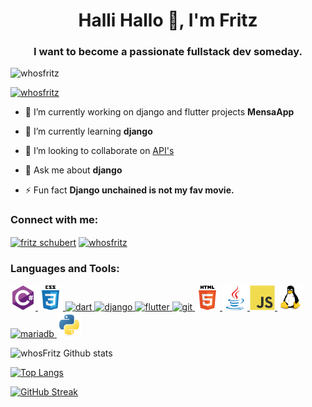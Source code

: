 <h1 align="center">Halli Hallo 👋, I'm Fritz</h1>
<h3 align="center">I want to become a passionate fullstack dev someday.</h3>

<p align="left"> <img src="https://komarev.com/ghpvc/?username=whosfritz&label=Profile%20views&color=0e75b6&style=flat" alt="whosfritz" /> </p>

<p align="left"> <a href="https://github.com/ryo-ma/github-profile-trophy"><img src="https://github-profile-trophy.vercel.app/?username=whosfritz" alt="whosfritz" /></a> </p>

- 🔭 I’m currently working on django and flutter projects **MensaApp**

- 🌱 I’m currently learning **django**

- 👯 I’m looking to collaborate on [API's](MensaApp)

- 💬 Ask me about **django**

- ⚡ Fun fact **Django unchained is not my fav movie.**

<h3 align="left">Connect with me:</h3>
<p align="left">
<a href="https://www.linkedin.com/in/fritz-schubert-616a00246/" target="blank"><img align="center" src="https://raw.githubusercontent.com/rahuldkjain/github-profile-readme-generator/master/src/images/icons/Social/linked-in-alt.svg" alt="fritz schubert" height="30" width="40" /></a>
<a href="https://instagram.com/whosfritz" target="blank"><img align="center" src="https://raw.githubusercontent.com/rahuldkjain/github-profile-readme-generator/master/src/images/icons/Social/instagram.svg" alt="whosfritz" height="30" width="40" /></a>
</p>

<h3 align="left">Languages and Tools:</h3>
<p align="left"> <a href="https://www.w3schools.com/cs/" target="_blank" rel="noreferrer"> <img src="https://raw.githubusercontent.com/devicons/devicon/master/icons/csharp/csharp-original.svg" alt="csharp" width="40" height="40"/> </a> <a href="https://www.w3schools.com/css/" target="_blank" rel="noreferrer"> <img src="https://raw.githubusercontent.com/devicons/devicon/master/icons/css3/css3-original-wordmark.svg" alt="css3" width="40" height="40"/> </a> <a href="https://dart.dev" target="_blank" rel="noreferrer"> <img src="https://www.vectorlogo.zone/logos/dartlang/dartlang-icon.svg" alt="dart" width="40" height="40"/> </a> <a href="https://www.djangoproject.com/" target="_blank" rel="noreferrer"> <img src="https://cdn.worldvectorlogo.com/logos/django.svg" alt="django" width="40" height="40"/> </a> <a href="https://flutter.dev" target="_blank" rel="noreferrer"> <img src="https://www.vectorlogo.zone/logos/flutterio/flutterio-icon.svg" alt="flutter" width="40" height="40"/> </a> <a href="https://git-scm.com/" target="_blank" rel="noreferrer"> <img src="https://www.vectorlogo.zone/logos/git-scm/git-scm-icon.svg" alt="git" width="40" height="40"/> </a> <a href="https://www.w3.org/html/" target="_blank" rel="noreferrer"> <img src="https://raw.githubusercontent.com/devicons/devicon/master/icons/html5/html5-original-wordmark.svg" alt="html5" width="40" height="40"/> </a> <a href="https://www.java.com" target="_blank" rel="noreferrer"> <img src="https://raw.githubusercontent.com/devicons/devicon/master/icons/java/java-original.svg" alt="java" width="40" height="40"/> </a> <a href="https://developer.mozilla.org/en-US/docs/Web/JavaScript" target="_blank" rel="noreferrer"> <img src="https://raw.githubusercontent.com/devicons/devicon/master/icons/javascript/javascript-original.svg" alt="javascript" width="40" height="40"/> </a> <a href="https://www.linux.org/" target="_blank" rel="noreferrer"> <img src="https://raw.githubusercontent.com/devicons/devicon/master/icons/linux/linux-original.svg" alt="linux" width="40" height="40"/> </a> <a href="https://mariadb.org/" target="_blank" rel="noreferrer"> <img src="https://www.vectorlogo.zone/logos/mariadb/mariadb-icon.svg" alt="mariadb" width="40" height="40"/> </a> <a href="https://www.python.org" target="_blank" rel="noreferrer"> <img src="https://raw.githubusercontent.com/devicons/devicon/master/icons/python/python-original.svg" alt="python" width="40" height="40"/> </a> </p>

![whosFritz Github stats](https://github-readme-stats.vercel.app/api?username=whosFritz&show_icons=true&theme=nightowl)

[![Top Langs](https://github-readme-stats.vercel.app/api/top-langs/?username=whosFritz&layout=compact&theme=nightowl)](https://github.com/anuraghazra/github-readme-stats)

[![GitHub Streak](https://streak-stats.demolab.com?user=whosFritz&theme=nightowl&locale=de&date_format=M%20j%5B%2C%20Y%5D)](https://git.io/streak-stats)
